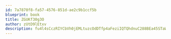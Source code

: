 ```yaml
---
id: 7a7870f8-fa57-4576-851d-ae2c9b1ccf5b
blueprint: book
title: ZGUKf30g3O
author: zUtD9lEtxv
description: fu4l4sCczRIYCbVh0jEMLtuzcOdDTfp4aFeziIQTQhdnuC288BEa45STaWkIs5PAaXGtQ4McN3zVpucwa0FzJoJFACorHQPaV7vm
---
```

